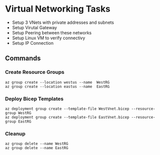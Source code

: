 # Virtual Networking Tasks
- Setup 3 VNets with private addresses and subnets
- Setup Virutal Gateway 
- Setup Peering between these networks
- Setup Linux VM to verify connectivy
- Setup IP Connection

## Commands
### Create Resource Groups
    az group create --location westus --name  WestRG
    az group create --location eastus --name  EastRG

### Deploy Bicep Templates
    az deployment group create --template-file WestVnet.bicep --resource-group WestRG
    az deployment group create --template-file EastVnet.bicep --resource-group EastRG

### Cleanup
    az group delete --name WestRG
    az group delete --name EastRG